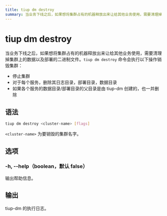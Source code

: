 ```yaml
---
title: tiup dm destroy
summary: 当业务下线之后，如果想将集群占有的机器释放出来让给其他业务使用，需要清理掉集群上的数据以及部署的二进制文件。`tiup dm destroy` 命令会执行以下操作销毁集群：
---
```


# tiup dm destroy

当业务下线之后，如果想将集群占有的机器释放出来让给其他业务使用，需要清理掉集群上的数据以及部署的二进制文件。`tiup dm destroy` 命令会执行以下操作销毁集群：

- 停止集群
- 对于每个服务，删除其日志目录，部署目录，数据目录
- 如果各个服务的数据目录/部署目录的父目录是由 tiup-dm 创建的，也一并删除

## 语法

```sh
tiup dm destroy <cluster-name> [flags]
```

`<cluster-name>` 为要销毁的集群名字。

## 选项

### -h, --help（boolean，默认 false）

输出帮助信息。

## 输出

tiup-dm 的执行日志。
